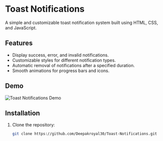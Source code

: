 # Toast Notifications

A simple and customizable toast notification system built using HTML, CSS, and JavaScript.

## Features

- Display success, error, and invalid notifications.
- Customizable styles for different notification types.
- Automatic removal of notifications after a specified duration.
- Smooth animations for progress bars and icons.

## Demo

![Toast Notifications Demo](demo.gif)

## Installation

1. Clone the repository:
   ```bash
   git clone https://github.com/Deepakroyal30/Toast-Notifications.git
